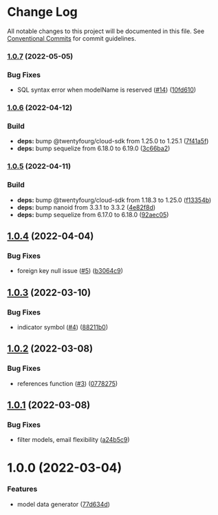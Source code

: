 # Change Log

All notable changes to this project will be documented in this file.
See [Conventional Commits](https://conventionalcommits.org) for commit guidelines.

### [1.0.7](https://github.com/twentyfourg/developer-sdk/compare/@twentyfourg-developer-sdk/model-data-generator@1.0.6...@twentyfourg-developer-sdk/model-data-generator@1.0.7) (2022-05-05)


### Bug Fixes

* SQL syntax error when modelName is reserved ([#14](https://github.com/twentyfourg/developer-sdk/issues/14)) ([10fd610](https://github.com/twentyfourg/developer-sdk/commit/10fd6108ab8edb596f421656efc102107baed7d6))



### [1.0.6](https://github.com/twentyfourg/developer-sdk/compare/@twentyfourg-developer-sdk/model-data-generator@1.0.5...@twentyfourg-developer-sdk/model-data-generator@1.0.6) (2022-04-12)


### Build

* **deps:** bump @twentyfourg/cloud-sdk from 1.25.0 to 1.25.1 ([7f41a5f](https://github.com/twentyfourg/developer-sdk/commit/7f41a5f557d99dfb8830862c7e4c62b79dcc4ae0))
* **deps:** bump sequelize from 6.18.0 to 6.19.0 ([3c66ba2](https://github.com/twentyfourg/developer-sdk/commit/3c66ba298266541a03cc1c9b66f8cd883a901d81))



### [1.0.5](https://github.com/twentyfourg/developer-sdk/compare/@twentyfourg-developer-sdk/model-data-generator@1.0.4...@twentyfourg-developer-sdk/model-data-generator@1.0.5) (2022-04-11)


### Build

* **deps:** bump @twentyfourg/cloud-sdk from 1.18.3 to 1.25.0 ([f13354b](https://github.com/twentyfourg/developer-sdk/commit/f13354b3e563c6bbbf0a2b5aa9fa67f804c63971))
* **deps:** bump nanoid from 3.3.1 to 3.3.2 ([4e82f8d](https://github.com/twentyfourg/developer-sdk/commit/4e82f8dab39324e5cfccef2b11aadf1614dbfc4d))
* **deps:** bump sequelize from 6.17.0 to 6.18.0 ([92aec05](https://github.com/twentyfourg/developer-sdk/commit/92aec057bbc15f951f35e44090a9b82c9be8dc9a))



## [1.0.4](https://github.com/twentyfourg/developer-sdk/compare/@twentyfourg-developer-sdk/model-data-generator@1.0.3...@twentyfourg-developer-sdk/model-data-generator@1.0.4) (2022-04-04)


### Bug Fixes

* foreign key null issue ([#5](https://github.com/twentyfourg/developer-sdk/issues/5)) ([b3064c9](https://github.com/twentyfourg/developer-sdk/commit/b3064c93badd66b85351294af8c0cdd454e8dc07))





## [1.0.3](https://github.com/twentyfourg/developer-sdk/compare/@twentyfourg-developer-sdk/model-data-generator@1.0.2...@twentyfourg-developer-sdk/model-data-generator@1.0.3) (2022-03-10)


### Bug Fixes

* indicator symbol ([#4](https://github.com/twentyfourg/developer-sdk/issues/4)) ([88211b0](https://github.com/twentyfourg/developer-sdk/commit/88211b0addc3787bec8cd48d5e26ab10fcc2d875))





## [1.0.2](https://github.com/twentyfourg/developer-sdk/compare/@twentyfourg-developer-sdk/model-data-generator@1.0.1...@twentyfourg-developer-sdk/model-data-generator@1.0.2) (2022-03-08)


### Bug Fixes

* references function ([#3](https://github.com/twentyfourg/developer-sdk/issues/3)) ([0778275](https://github.com/twentyfourg/developer-sdk/commit/07782758fe8412090d4b0b1670f94464c4903359))





## [1.0.1](https://github.com/twentyfourg/developer-sdk/compare/@twentyfourg-developer-sdk/model-data-generator@1.0.0...@twentyfourg-developer-sdk/model-data-generator@1.0.1) (2022-03-08)


### Bug Fixes

* filter models, email flexibility ([a24b5c9](https://github.com/twentyfourg/developer-sdk/commit/a24b5c9ac848c2ab941cb85d27d5db4458a8d382))





# 1.0.0 (2022-03-04)


### Features

* model data generator ([77d634d](https://github.com/twentyfourg/developer-sdk/commit/77d634d8b8f32156b586a9d1dcee592fee89396c))

